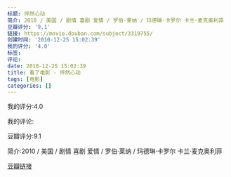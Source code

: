 ```yaml
---
标题: 怦然心动
简介: 2010 / 美国 / 剧情 喜剧 爱情 / 罗伯·莱纳 / 玛德琳·卡罗尔 卡兰·麦克奥利菲
豆瓣评分: '9.1'
链接: https://movie.douban.com/subject/3319755/
创建时间: '2010-12-25 15:02:39'
我的评分: '4.0'
标签:
评论:
date: 2010-12-25 15:02:39
title: 看了电影 - 怦然心动
tags: [电影]
categories: []
---
```


我的评分:4.0

我的评论:

豆瓣评分:9.1

简介:2010 / 美国 / 剧情 喜剧 爱情 / 罗伯·莱纳 / 玛德琳·卡罗尔 卡兰·麦克奥利菲

[豆瓣链接](https://movie.douban.com/subject/3319755/)

